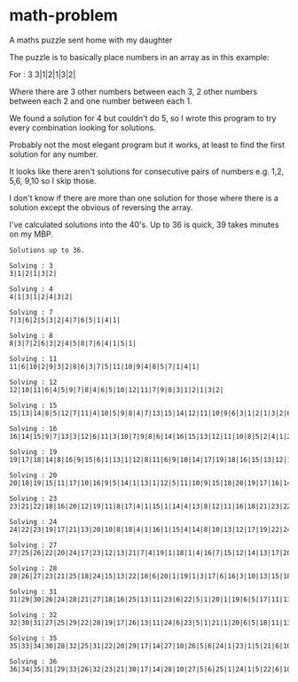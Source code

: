 # math-problem
A maths puzzle sent home with my daughter

The puzzle is to basically place numbers in an array as in this
example:

For : 3
3|1|2|1|3|2|

Where there are 3 other numbers between each 3, 2 other numbers between each 2 and one number between each 1.

We found a solution for 4 but couldn't do 5, so I wrote this program to try every combination looking for solutions.

Probably not the  most elegant program but it works, at least to find the first solution for any number.

It looks like there aren't solutions for consecutive pairs of numbers e.g. 1,2, 5,6, 9,10 so I skip those.

I don't know if there are more than one solution for those where there is a solution except the obvious of reversing
the array.

I've calculated solutions into the 40's. Up to 36 is quick, 39 takes minutes on my MBP.

```
Solutions up to 36. 

Solving : 3
3|1|2|1|3|2|

Solving : 4
4|1|3|1|2|4|3|2|

Solving : 7
7|3|6|2|5|3|2|4|7|6|5|1|4|1|

Solving : 8
8|3|7|2|6|3|2|4|5|8|7|6|4|1|5|1|

Solving : 11
11|6|10|2|9|3|2|8|6|3|7|5|11|10|9|4|8|5|7|1|4|1|

Solving : 12
12|10|11|6|4|5|9|7|8|4|6|5|10|12|11|7|9|8|3|1|2|1|3|2|

Solving : 15
15|13|14|8|5|12|7|11|4|10|5|9|8|4|7|13|15|14|12|11|10|9|6|3|1|2|1|3|2|6|

Solving : 16
16|14|15|9|7|13|3|12|6|11|3|10|7|9|8|6|14|16|15|13|12|11|10|8|5|2|4|1|2|1|5|4|

Solving : 19
19|17|18|14|8|16|9|15|6|1|13|1|12|8|11|6|9|10|14|17|19|18|16|15|13|12|11|7|10|3|5|2|4|3|2|7|5|4|

Solving : 20
20|18|19|15|11|17|10|16|9|5|14|1|13|1|12|5|11|10|9|15|18|20|19|17|16|14|13|12|8|4|7|3|6|2|4|3|2|8|7|6|

Solving : 23
23|21|22|18|16|20|12|19|11|8|17|4|1|15|1|14|4|13|8|12|11|16|18|21|23|22|20|19|17|15|14|13|10|7|9|3|5|2|6|3|2|7|5|10|9|6|

Solving : 24
24|22|23|19|17|21|13|20|10|8|18|4|1|16|1|15|4|14|8|10|13|12|17|19|22|24|23|21|20|18|16|15|14|11|12|7|9|3|5|2|6|3|2|7|5|11|9|6|

Solving : 27
27|25|26|22|20|24|17|23|12|13|21|7|4|19|1|18|1|4|16|7|15|12|14|13|17|20|22|25|27|26|24|23|21|19|18|16|15|14|11|9|10|5|2|8|3|2|6|5|3|9|11|10|8|6|

Solving : 28
28|26|27|23|21|25|18|24|15|13|22|10|6|20|1|19|1|3|17|6|16|3|10|13|15|18|21|23|26|28|27|25|24|22|20|19|17|16|14|12|9|7|11|4|2|5|8|2|4|7|9|5|12|14|11|8|

Solving : 31
31|29|30|26|24|28|21|27|18|16|25|13|11|23|6|22|5|1|20|1|19|6|5|17|11|13|16|18|21|24|26|29|31|30|28|27|25|23|22|20|19|17|15|12|14|9|10|2|3|4|2|8|3|7|4|9|12|10|15|14|8|7|

Solving : 32
32|30|31|27|25|29|22|28|19|17|26|13|11|24|6|23|5|1|21|1|20|6|5|18|11|13|16|17|19|22|25|27|30|32|31|29|28|26|24|23|21|20|18|16|15|12|14|9|10|2|3|4|2|8|3|7|4|9|12|10|15|14|8|7|

Solving : 35
35|33|34|30|28|32|25|31|22|20|29|17|14|27|10|26|5|6|24|1|23|1|5|21|6|10|19|14|18|17|20|22|25|28|30|33|35|34|32|31|29|27|26|24|23|21|19|18|16|13|15|12|9|4|2|11|3|2|4|8|3|7|9|13|12|16|15|11|8|7|

Solving : 36
36|34|35|31|29|33|26|32|23|21|30|17|14|28|10|27|5|6|25|1|24|1|5|22|6|10|20|14|19|17|18|21|23|26|29|31|34|36|35|33|32|30|28|27|25|24|22|20|19|18|16|13|15|12|9|4|2|11|3|2|4|8|3|7|9|13|12|16|15|11|8|7|

```
